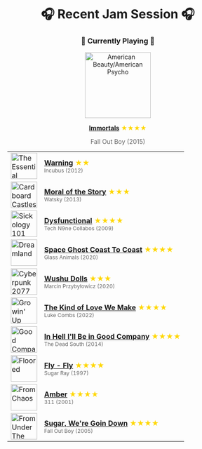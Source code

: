 <div align='center'>

# 🎧 Recent Jam Session 🎧

<h3>🎵 Currently Playing 🎵</h3>

<a href="https://open.spotify.com/track/3Te8uLyit6X3ncNW8Fp3K2"><img src="https://i.scdn.co/image/ab67616d0000b2733cf1c1dbcfa3f1ab7282719b" width="150" height="150" alt="American Beauty/American Psycho" /></a>

<b><a href="https://open.spotify.com/track/3Te8uLyit6X3ncNW8Fp3K2">Immortals</a></b><span style="color: gold;"> ★★★★</span>

<span style="color: #666;">Fall Out Boy (2015)</span>

<table style='margin: 0 auto; max-width: 550px;'>
<tr>
<td width="60"><a href="https://open.spotify.com/track/59zsmxcKTMoPkFGGR6Wqqf"><img src="https://i.scdn.co/image/ab67616d0000b273e8319498d4779ebc56e82c6b" width="60" height="60" alt="The Essential Incubus" /></a></td>
<td><b><a href="https://open.spotify.com/track/59zsmxcKTMoPkFGGR6Wqqf">Warning</a></b> <span style="color: gold;"> ★★</span><br><span style="font-size: 12px; color: #666;">Incubus (2012)</span></td>
</tr>
<tr>
<td width="60"><a href="https://open.spotify.com/track/2CCfScv56g3qG0tCtM1d0P"><img src="https://i.scdn.co/image/ab67616d0000b2731f81dec4c6e5a290f0bca4e8" width="60" height="60" alt="Cardboard Castles" /></a></td>
<td><b><a href="https://open.spotify.com/track/2CCfScv56g3qG0tCtM1d0P">Moral of the Story</a></b> <span style="color: gold;"> ★★★</span><br><span style="font-size: 12px; color: #666;">Watsky (2013)</span></td>
</tr>
<tr>
<td width="60"><a href="https://open.spotify.com/track/1AJx5jJQy9pKKxcnHm85RY"><img src="https://i.scdn.co/image/ab67616d0000b27349440f89d229d070b504be74" width="60" height="60" alt="Sickology 101" /></a></td>
<td><b><a href="https://open.spotify.com/track/1AJx5jJQy9pKKxcnHm85RY">Dysfunctional</a></b> <span style="color: gold;"> ★★★★</span><br><span style="font-size: 12px; color: #666;">Tech N9ne Collabos (2009)</span></td>
</tr>
<tr>
<td width="60"><a href="https://open.spotify.com/track/0RZLmpEzGR2NHite6rvS5H"><img src="https://i.scdn.co/image/ab67616d0000b273712701c5e263efc8726b1464" width="60" height="60" alt="Dreamland" /></a></td>
<td><b><a href="https://open.spotify.com/track/0RZLmpEzGR2NHite6rvS5H">Space Ghost Coast To Coast</a></b> <span style="color: gold;"> ★★★★</span><br><span style="font-size: 12px; color: #666;">Glass Animals (2020)</span></td>
</tr>
<tr>
<td width="60"><a href="https://open.spotify.com/track/1hCilpYIilwTNZ56nowxX1"><img src="https://i.scdn.co/image/ab67616d0000b273ca593ba6b61b7a164ae408b9" width="60" height="60" alt="Cyberpunk 2077 - Original Score" /></a></td>
<td><b><a href="https://open.spotify.com/track/1hCilpYIilwTNZ56nowxX1">Wushu Dolls</a></b> <span style="color: gold;"> ★★★</span><br><span style="font-size: 12px; color: #666;">Marcin Przybyłowicz (2020)</span></td>
</tr>
<tr>
<td width="60"><a href="https://open.spotify.com/track/48UKTR66uUOT9LaUvooTNx"><img src="https://i.scdn.co/image/ab67616d0000b27387459a563f92e336d282ca59" width="60" height="60" alt="Growin' Up" /></a></td>
<td><b><a href="https://open.spotify.com/track/48UKTR66uUOT9LaUvooTNx">The Kind of Love We Make</a></b> <span style="color: gold;"> ★★★★</span><br><span style="font-size: 12px; color: #666;">Luke Combs (2022)</span></td>
</tr>
<tr>
<td width="60"><a href="https://open.spotify.com/track/4eMxLQtSdgxdA1Hs6D2YuN"><img src="https://i.scdn.co/image/ab67616d0000b273557e6c4f0ab4aacf3270ca34" width="60" height="60" alt="Good Company" /></a></td>
<td><b><a href="https://open.spotify.com/track/4eMxLQtSdgxdA1Hs6D2YuN">In Hell I'll Be in Good Company</a></b> <span style="color: gold;"> ★★★★</span><br><span style="font-size: 12px; color: #666;">The Dead South (2014)</span></td>
</tr>
<tr>
<td width="60"><a href="https://open.spotify.com/track/3uPfVXcjnpOjyzI3jb3js4"><img src="https://i.scdn.co/image/ab67616d0000b27399d8109289b446fb40af8435" width="60" height="60" alt="Floored" /></a></td>
<td><b><a href="https://open.spotify.com/track/3uPfVXcjnpOjyzI3jb3js4">Fly - Fly</a></b> <span style="color: gold;"> ★★★★</span><br><span style="font-size: 12px; color: #666;">Sugar Ray (1997)</span></td>
</tr>
<tr>
<td width="60"><a href="https://open.spotify.com/track/6Fe3Flc9SjE03pqwD6PVQl"><img src="https://i.scdn.co/image/ab67616d0000b2736938adf4385d5c197370707e" width="60" height="60" alt="From Chaos" /></a></td>
<td><b><a href="https://open.spotify.com/track/6Fe3Flc9SjE03pqwD6PVQl">Amber</a></b> <span style="color: gold;"> ★★★★</span><br><span style="font-size: 12px; color: #666;">311 (2001)</span></td>
</tr>
<tr>
<td width="60"><a href="https://open.spotify.com/track/2TfSHkHiFO4gRztVIkggkE"><img src="https://i.scdn.co/image/ab67616d0000b27371565eda831124be86c603d5" width="60" height="60" alt="From Under The Cork Tree" /></a></td>
<td><b><a href="https://open.spotify.com/track/2TfSHkHiFO4gRztVIkggkE">Sugar, We're Goin Down</a></b> <span style="color: gold;"> ★★★★</span><br><span style="font-size: 12px; color: #666;">Fall Out Boy (2005)</span></td>
</tr>
</table>
</div>

